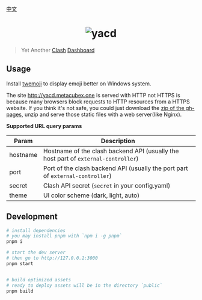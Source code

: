 [中文](./README_CN.md)

<h1 align="center">
  <img src="https://user-images.githubusercontent.com/78135608/232244383-5e1389db-ce56-4c83-9627-4f3d1a489c6e.png" alt="yacd">
</h1>

> Yet Another [Clash](https://github.com/yaling888/clash) [Dashboard](https://github.com/yaling888/clash-dashboard)

## Usage

Install [twemoji](https://github.com/mozilla/twemoji-colr/releases) to display emoji better on Windows system.

The site http://yacd.metacubex.one is served with HTTP not HTTPS is because many browsers block requests to HTTP resources from a HTTPS website. If you think it's not safe, you could just download the [zip of the gh-pages](https://github.com/MetaCubeX/yacd/archive/gh-pages.zip), unzip and serve those static files with a web server(like Nginx).

**Supported URL query params**

| Param    | Description                                                                        |
| -------- | ---------------------------------------------------------------------------------- |
| hostname | Hostname of the clash backend API (usually the host part of `external-controller`) |
| port     | Port of the clash backend API (usually the port part of `external-controller`)     |
| secret   | Clash API secret (`secret` in your config.yaml)                                    |
| theme    | UI color scheme (dark, light, auto)                                                |

## Development

```sh
# install dependencies
# you may install pnpm with `npm i -g pnpm`
pnpm i

# start the dev server
# then go to http://127.0.0.1:3000
pnpm start


# build optimized assets
# ready to deploy assets will be in the directory `public`
pnpm build
```
